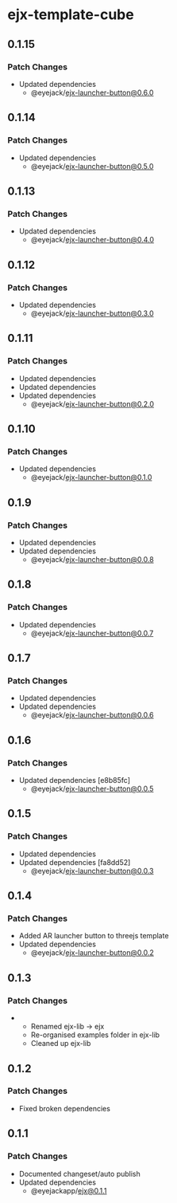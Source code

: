# ejx-template-cube

## 0.1.15

### Patch Changes

- Updated dependencies
  - @eyejack/ejx-launcher-button@0.6.0

## 0.1.14

### Patch Changes

- Updated dependencies
  - @eyejack/ejx-launcher-button@0.5.0

## 0.1.13

### Patch Changes

- Updated dependencies
  - @eyejack/ejx-launcher-button@0.4.0

## 0.1.12

### Patch Changes

- Updated dependencies
  - @eyejack/ejx-launcher-button@0.3.0

## 0.1.11

### Patch Changes

- Updated dependencies
- Updated dependencies
- Updated dependencies
  - @eyejack/ejx-launcher-button@0.2.0

## 0.1.10

### Patch Changes

- Updated dependencies
  - @eyejack/ejx-launcher-button@0.1.0

## 0.1.9

### Patch Changes

- Updated dependencies
- Updated dependencies
  - @eyejack/ejx-launcher-button@0.0.8

## 0.1.8

### Patch Changes

- Updated dependencies
  - @eyejack/ejx-launcher-button@0.0.7

## 0.1.7

### Patch Changes

- Updated dependencies
- Updated dependencies
  - @eyejack/ejx-launcher-button@0.0.6

## 0.1.6

### Patch Changes

- Updated dependencies [e8b85fc]
  - @eyejack/ejx-launcher-button@0.0.5

## 0.1.5

### Patch Changes

- Updated dependencies
- Updated dependencies [fa8dd52]
  - @eyejack/ejx-launcher-button@0.0.3

## 0.1.4

### Patch Changes

- Added AR launcher button to threejs template
- Updated dependencies
  - @eyejack/ejx-launcher-button@0.0.2

## 0.1.3

### Patch Changes

- - Renamed ejx-lib -> ejx
  - Re-organised examples folder in ejx-lib
  - Cleaned up ejx-lib

## 0.1.2

### Patch Changes

- Fixed broken dependencies

## 0.1.1

### Patch Changes

- Documented changeset/auto publish
- Updated dependencies
  - @eyejackapp/ejx@0.1.1
